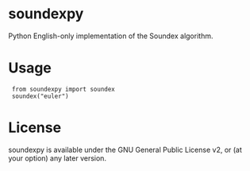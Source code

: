 soundexpy
=========
Python English-only implementation of the Soundex algorithm.

Usage
=====
     from soundexpy import soundex
     soundex("euler")

License
=======
soundexpy is available under the GNU General Public License v2, or (at your option) any later version.
